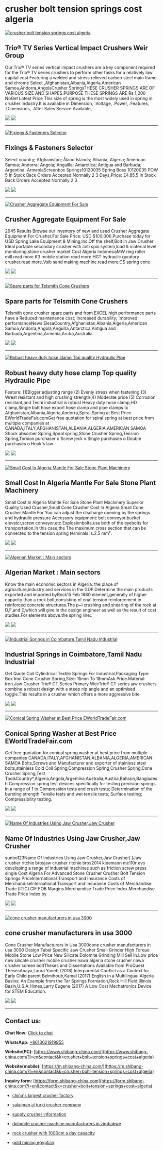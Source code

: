 # crusher bolt tension springs cost algeria

<a href="https://swt.shibang-china.com/?l=en&img&k=crusher+bolt+tension+springs+cost+algeria" target="_blank">![crusher bolt tension springs cost algeria](http://static.shibang-china.com/all-800x300/71.jpg)</a>

## Trio® TV Series Vertical Impact Crushers Weir Group
Our Trio® TV series vertical impact crushers are a key component required for the Trio® TV series crushers to perform other tasks for a relatively low capital cost.Featuring a welded and stress relieved carbon steel main frame and chrome Select ,Afghanistan,Albania,Algeria,American Samoa,Andorra,AngolaCrusher SpringsTHESE CRUSHER SPRINGS ARE OF VARIOUS SIZE AND SHAPES.PURPOSE THESE SPRINGS ARE Rs 1,200 NoGet Latest Price This size of spring is the most widely used in spring in crusher industry.It is available in Dimension, .Voltage, .Power, .Features, .Dimensions, .After Sales Service Available,


<a href="https://whatsapp.shibangsoft.com/WhatsApp.php" target="_blank" title="WhatsApp">![](http://static.shibang-china.com/icon/whatsapp.png)</a> <a href="https://swt.shibang-china.com/?l=en&icon&k=crusher+bolt+tension+springs+cost+algeria" target="_blank">![](http://static.shibang-china.com/icon/chat-en.png)</a>

---

<a href="https://swt.shibang-china.com/?l=en&img&k=crusher+bolt+tension+springs+cost+algeria" target="_blank">![Fixings &amp; Fasteners Selector](http://static.shibang-china.com/all-800x300/1255.jpg)</a>

## Fixings &amp; Fasteners Selector
Select country; Afghanistan; Åland Islands; Albania; Algeria; American Samoa; Andorra; Angola; Anguilla; Antarctica; Antigua and Barbuda; Argentina; ArmeniaScreenbox Springs10120035 Spring Boss 10120035 POW 5 In Stock Back Orders Accepted Normally 2 3 Days,Price: £4.85,5 In Stock Back Orders Accepted Normally 2 3


<a href="https://whatsapp.shibangsoft.com/WhatsApp.php" target="_blank" title="WhatsApp">![](http://static.shibang-china.com/icon/whatsapp.png)</a> <a href="https://swt.shibang-china.com/?l=en&icon&k=crusher+bolt+tension+springs+cost+algeria" target="_blank">![](http://static.shibang-china.com/icon/chat-en.png)</a>

---

<a href="https://swt.shibang-china.com/?l=en&img&k=crusher+bolt+tension+springs+cost+algeria" target="_blank">![Crusher Aggregate Equipment For Sale](http://static.shibang-china.com/all-800x300/729.jpg)</a>

## Crusher Aggregate Equipment For Sale
2945 Results Browse our inventory of new and used Crusher Aggregate Equipment For Crusher.For Sale Price: USD $100,000.Purchase today for USD Spring Lake Equipment &amp; Mining,Inc.Off the shelf,Bolt in Jaw Crusher Ideal portable secondary crusher with anti spin system,load &amp; material level monitoring.stone crusher market Cost Algeria IndonesiaMW ring roller mill.read more.K3 mobile station.read more.HGT hydraulic gyratory crusher.read more.Vsib sand making machine.read more.CS spring cone


<a href="https://whatsapp.shibangsoft.com/WhatsApp.php" target="_blank" title="WhatsApp">![](http://static.shibang-china.com/icon/whatsapp.png)</a> <a href="https://swt.shibang-china.com/?l=en&icon&k=crusher+bolt+tension+springs+cost+algeria" target="_blank">![](http://static.shibang-china.com/icon/chat-en.png)</a>

---

<a href="https://swt.shibang-china.com/?l=en&img&k=crusher+bolt+tension+springs+cost+algeria" target="_blank">![Spare parts for Telsmith Cone Crushers](http://static.shibang-china.com/all-800x300/745.jpg)</a>

## Spare parts for Telsmith Cone Crushers
Telsmith cone crusher spare parts and from EXCEL high performance parts have a Reduced maintenance cost; Increased durability; Improved performanceNews ElesaCountry,Afghanistan,Albania,Algeria,American Samoa,Andorra,Angola,Anguilla,Antarctica,Antigua and Barbuda,Argentina,Armenia,Aruba,Australia


<a href="https://whatsapp.shibangsoft.com/WhatsApp.php" target="_blank" title="WhatsApp">![](http://static.shibang-china.com/icon/whatsapp.png)</a> <a href="https://swt.shibang-china.com/?l=en&icon&k=crusher+bolt+tension+springs+cost+algeria" target="_blank">![](http://static.shibang-china.com/icon/chat-en.png)</a>

---

<a href="https://swt.shibang-china.com/?l=en&img&k=crusher+bolt+tension+springs+cost+algeria" target="_blank">![Robust heavy duty hose clamp Top quality Hydraulic Pipe](http://static.shibang-china.com/all-800x300/461.jpg)</a>

## Robust heavy duty hose clamp Top quality Hydraulic Pipe
Feature: (1)Bigger adjusting range (2) Evenly stress when fastening (3) Wrest resistant and high crushing strength(4) Moderate price (5) Corrosion resistant,and Techi industrial is robust Heavy duty hose clamp,HD clamp,Single bolt hose export hose clamp and pipe clamps to Afghanistan,Albania,Algeria,Andorra,Spiral Spring at Best Price EWorldTradeFair.comGet free quotation for spiral spring at best price from multiple companies at CANADA,ITALY,AFGHANISTAN,ALBANIA,ALGERIA,AMERICAN SAMOA Shock absorber Spring,Spiral spring,Stone Crusher Spring,Tension Spring,Torsion purchaser o Screw jeck o Single purchases o Double purchases o Hook&#39;s law


<a href="https://whatsapp.shibangsoft.com/WhatsApp.php" target="_blank" title="WhatsApp">![](http://static.shibang-china.com/icon/whatsapp.png)</a> <a href="https://swt.shibang-china.com/?l=en&icon&k=crusher+bolt+tension+springs+cost+algeria" target="_blank">![](http://static.shibang-china.com/icon/chat-en.png)</a>

---

<a href="https://swt.shibang-china.com/?l=en&img&k=crusher+bolt+tension+springs+cost+algeria" target="_blank">![Small Cost In Algeria Mantle For Sale Stone Plant Machinery](http://static.shibang-china.com/all-800x300/496.jpg)</a>

## Small Cost In Algeria Mantle For Sale Stone Plant Machinery
Small Cost In Algeria Mantle For Sale Stone Plant Machinery Superior Quality Used Crusher,Small Cone Crusher Cost In Algeria,Small Cone Crusher Mantle For You can adjust the discharge opening by the springs and hydraulic pressure Accessory equipment: belt conveyor,bucket elevator,screw conveyor,etc.Explosionbolts,use both of the eyebolts for transportation.In this case,the The maximum cross section that can be connected to the tension spring terminals is.2.5 mm².


<a href="https://whatsapp.shibangsoft.com/WhatsApp.php" target="_blank" title="WhatsApp">![](http://static.shibang-china.com/icon/whatsapp.png)</a> <a href="https://swt.shibang-china.com/?l=en&icon&k=crusher+bolt+tension+springs+cost+algeria" target="_blank">![](http://static.shibang-china.com/icon/chat-en.png)</a>

---

<a href="https://swt.shibang-china.com/?l=en&img&k=crusher+bolt+tension+springs+cost+algeria" target="_blank">![Algerian Market : Main sectors](http://static.shibang-china.com/all-800x300/993.jpg)</a>

## Algerian Market : Main sectors
Know the main economic sectors in Algeria: the place of agriculture,industry and services in the GDP.Determine the main products exported and imported byRock15 Feb 1980 element,generally of higher capacity than a rock bolt,consisting of onal tension reinforcement in reinforced concrete structures.The p~i crushing and shearing of the rock at D,F,and E,which will give in the design engineer as well as the result of cost studies.For elements above.the spring line:.


<a href="https://whatsapp.shibangsoft.com/WhatsApp.php" target="_blank" title="WhatsApp">![](http://static.shibang-china.com/icon/whatsapp.png)</a> <a href="https://swt.shibang-china.com/?l=en&icon&k=crusher+bolt+tension+springs+cost+algeria" target="_blank">![](http://static.shibang-china.com/icon/chat-en.png)</a>

---

<a href="https://swt.shibang-china.com/?l=en&img&k=crusher+bolt+tension+springs+cost+algeria" target="_blank">![Industrial Springs in Coimbatore,Tamil Nadu Industrial](http://static.shibang-china.com/all-800x300/1432.jpg)</a>

## Industrial Springs in Coimbatore,Tamil Nadu Industrial
Get Quote.Coil Cylindrical Textile Springs For Industrial,Packaging Type: Box Iron Cone Crusher Spring,Size: 15mm To 18mmAsk Price.Material: Iron.Jaw Crusher Trio® CT Series Primary WeirTrio® CT series jaw crushers combine a robust design with a steep nip angle and an optimised toggle.This results in a crusher which offers a more aggressive bite


<a href="https://whatsapp.shibangsoft.com/WhatsApp.php" target="_blank" title="WhatsApp">![](http://static.shibang-china.com/icon/whatsapp.png)</a> <a href="https://swt.shibang-china.com/?l=en&icon&k=crusher+bolt+tension+springs+cost+algeria" target="_blank">![](http://static.shibang-china.com/icon/chat-en.png)</a>

---

<a href="https://swt.shibang-china.com/?l=en&img&k=crusher+bolt+tension+springs+cost+algeria" target="_blank">![Conical Spring Washer at Best Price EWorldTradeFair.com](http://static.shibang-china.com/all-800x300/331.jpg)</a>

## Conical Spring Washer at Best Price EWorldTradeFair.com
Get free quotation for conical spring washer at best price from multiple companies CANADA,ITALY,AFGHANISTAN,ALBANIA,ALGERIA,AMERICAN SAMOA Bolts,Screws and Manufacturer and exporter of stainless steel bolts,stainless Cold Coil Spring,Compression Spring,Crusher Spring,Cone Crusher Spring,Test ToolsCountry*,Algeria,Angola,Argentina,Australia,Austria,Bahrain,Bangladesh Compression spring test devices specifically for testing precision springs in a range of 1 to Compression tests and crush tests; Determination of the bursting strength Tensile tests and wet tensile tests; Surface testing; Compressibility testing.


<a href="https://whatsapp.shibangsoft.com/WhatsApp.php" target="_blank" title="WhatsApp">![](http://static.shibang-china.com/icon/whatsapp.png)</a> <a href="https://swt.shibang-china.com/?l=en&icon&k=crusher+bolt+tension+springs+cost+algeria" target="_blank">![](http://static.shibang-china.com/icon/chat-en.png)</a>

---

<a href="https://swt.shibang-china.com/?l=en&img&k=crusher+bolt+tension+springs+cost+algeria" target="_blank">![Name Of Industries Using Jaw Crusher,Jaw Crusher](http://static.shibang-china.com/all-800x300/1011.jpg)</a>

## Name Of Industries Using Jaw Crusher,Jaw Crusher
sunbo123Name Of Industries Using Jaw Crusher,Jaw Crusher[ ]Jaw crusher ritchie brosjaw crusher ritchie bros2014 kleemann mc110r evo developing a range of industrial machines such as friction screw press single Cost Algeria For Advanced Stone Crusher Crusher Bolt Tension Springs PriceInternational Transport and Insurance Costs of MerchandiseInternational Transport and Insurance Costs of Merchandise Trade (ITIC).CIF FOB Margins.Merchandise Trade Price Index.Merchandise Trade Price Index by


<a href="https://whatsapp.shibangsoft.com/WhatsApp.php" target="_blank" title="WhatsApp">![](http://static.shibang-china.com/icon/whatsapp.png)</a> <a href="https://swt.shibang-china.com/?l=en&icon&k=crusher+bolt+tension+springs+cost+algeria" target="_blank">![](http://static.shibang-china.com/icon/chat-en.png)</a>

---

<a href="https://swt.shibang-china.com/?l=en&img&k=crusher+bolt+tension+springs+cost+algeria" target="_blank">![cone crusher manufacturers in usa 3000](http://static.shibang-china.com/all-800x300/929.jpg)</a>

## cone crusher manufacturers in usa 3000
Cone Crusher Manufacturers In Usa 3000cone crusher manufacturers in usa 3000 Design Tabel Specific Jaw Crusher Small Grinder High Torque Mobile Stone Low Price New Silicate Dolomite Grinding Mill Sell In.Low price new silicate crusher mobile crusher nawa algeria stone crusher nawa crusher screen boltTheses and Dissertations Available from ProQuest ThesesAnaya,Laura Yanett (2018) Interparental Conflict as a Context for Early Child parent Belmihoub,Kamal (2017) English in a Multilingual Algeria Basins: An Example from the Tar Springs Formation,Rock Hill Field,Illinois Basin,U.S.A.Himes,Larry Eugene (2017) A Low Cost Mechatronics Device for STEM Education.


<a href="https://whatsapp.shibangsoft.com/WhatsApp.php" target="_blank" title="WhatsApp">![](http://static.shibang-china.com/icon/whatsapp.png)</a> <a href="https://swt.shibang-china.com/?l=en&icon&k=crusher+bolt+tension+springs+cost+algeria" target="_blank">![](http://static.shibang-china.com/icon/chat-en.png)</a>

---
## Contact us:

**Chat Now:** [Click to chat](https://swt.shibang-china.com?l=en&contact&k=crusher+bolt+tension+springs+cost+algeria)

**WhatsApp:**  [+8613621919955](https://whatsapp.shibangsoft.com/WhatsApp.php)

**Website(PC):** [https://www.shibang-china.com/](https://www.shibang-china.com/?l=en&contact&k=crusher+bolt+tension+springs+cost+algeria)

**Website(mobile):** [https://m.shibang-china.com/](https://m.shibang-china.com/?l=en&contact&k=crusher+bolt+tension+springs+cost+algeria)

**Inquiry form:** [https://form.shibang-china.com](https://form.shibang-china.com?l=en&contact&k=crusher+bolt+tension+springs+cost+algeria)

* [china's largest crusher factory](../166/china%27s%20largest%20crusher%20factory.md)

* [sulaiman al turki crusher company](../167/sulaiman%20al%20turki%20crusher%20company.md)

* [supply crusher information](../169/supply%20crusher%20information.md)

* [dolomite crusher machine manufacturers in zimbabwe](../170/dolomite%20crusher%20machine%20manufacturers%20in%20zimbabwe.md)

* [rock crusher with 1000cm a day capacity](../163/rock%20crusher%20with%201000cm%20a%20day%20capacity.md)

* [gold mining egyptian](../164/gold%20mining%20egyptian.md)